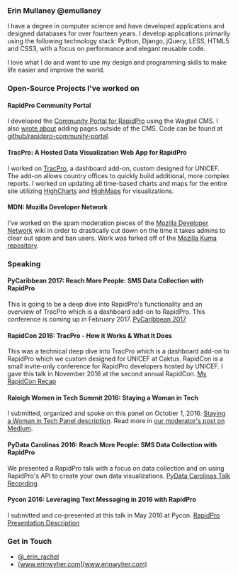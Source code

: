 ### Erin Mullaney @emullaney
I have a degree in computer science and have developed applications and designed databases for over fourteen years. I develop applications primarily using the following technology stack: Python, Django, jQuery, LESS, HTML5 and CSS3, with a focus on performance and elegant reusable code.

I love what I do and want to use my design and programming skills to make life easier and improve the world.

### Open-Source Projects I've worked on

#### RapidPro Community Portal

I developed the [Community Portal for RapidPro](https://community.rapidpro.io/) using the Wagtail CMS. I also [wrote about](https://www.caktusgroup.com/blog/2016/02/15/wagtail-2-steps-adding-pages-outside-cms/) adding pages outside of the CMS. Code can be found at [github/rapidpro-community-portal](https://github.com/rapidpro/rapidpro-community-portal).


#### TracPro: A Hosted Data Visualization Web App for RapidPro
I worked on [TracPro](https://github.com/rapidpro/tracpro), a dashboard add-on, custom designed for UNICEF. The add-on allows country offices to quickly build additional, more complex reports. I worked on updating all time-based charts and maps for the entire site utilizing [HighCharts](http://www.highcharts.com/) and [HighMaps](http://www.highcharts.com/maps) for visualizations. 

#### MDN: Mozilla Developer Network
I've worked on the spam moderation pieces of the [Mozilla Developer Network](https://developer.mozilla.org/en-US/) wiki in order to drastically cut down on the time it takes admins to clear out spam and ban users. Work was forked off of the [Mozilla Kuma repository](https://github.com/mozilla/kuma). 

### Speaking

#### PyCaribbean 2017: Reach More People: SMS Data Collection with RapidPro
This is going to be a deep dive into RapidPro's functionality and an overview of TracPro which is a dashboard add-on to RapidPro. This conference is coming up in February 2017. [PyCaribbean 2017](http://pycaribbean.com/)

#### RapidCon 2016: TracPro - How it Works & What It Does
This was a technical deep dive into TracPro which is a dashboard add-on to RapidPro which we custom designed for UNICEF at Caktus. RapidCon is a small invite-only conference for RapidPro developers hosted by UNICEF. I gave this talk in November 2016 at the second annual RapidCon. [My RapidCon Recap](https://www.caktusgroup.com/blog/2016/11/16/rapidcon-2016-rapidpro-developers-recap/)

#### Raleigh Women in Tech Summit 2016: Staying a Woman in Tech 
I submitted, organized and spoke on this panel on October 1, 2016. [Staying a Woman in Tech Panel description](http://womenintechsummit.net/raleigh_session/staying-a-woman-in-tech/). Read more in [our moderator's post on Medium](https://medium.com/@TWelsonRossman/staying-a-women-in-tech-a-moderators-view-6bbe93b3929d).

#### PyData Carolinas 2016: Reach More People: SMS Data Collection with RapidPro
We presented a RapidPro talk with a focus on data collection and on using RapidPro's API to create your own data visualizations. [PyData Carolinas Talk Recording](https://www.youtube.com/watch?v=aiJMjBq1Ork).

#### Pycon 2016: Leveraging Text Messaging in 2016 with RapidPro
I submitted and co-presented at this talk in May 2016 at Pycon.
[RapidPro Presentation Description](https://us.pycon.org/2016/schedule/presentation/2265/)


### Get in Touch

- [@_erin_rachel](http://www.twitter.com/_erin_rachel)
- [www.erinwyher.com](www.erinwyher.com)
